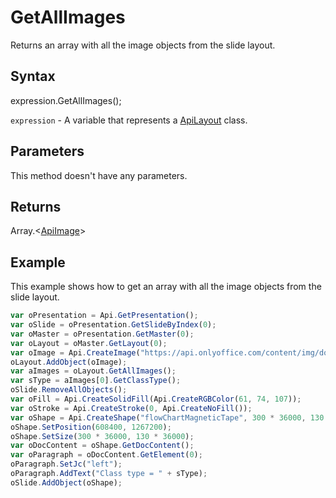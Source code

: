 # GetAllImages

Returns an array with all the image objects from the slide layout.

## Syntax

expression.GetAllImages();

`expression` - A variable that represents a [ApiLayout](../ApiLayout.md) class.

## Parameters

This method doesn't have any parameters.

## Returns

Array.<[ApiImage](../../ApiImage/ApiImage.md)>

## Example

This example shows how to get an array with all the image objects from the slide layout.

```javascript
var oPresentation = Api.GetPresentation();
var oSlide = oPresentation.GetSlideByIndex(0);
var oMaster = oPresentation.GetMaster(0);
var oLayout = oMaster.GetLayout(0);
var oImage = Api.CreateImage("https://api.onlyoffice.com/content/img/docbuilder/examples/coordinate_aspects.png", 60 * 36000, 35 * 36000);
oLayout.AddObject(oImage);
var aImages = oLayout.GetAllImages();
var sType = aImages[0].GetClassType();
oSlide.RemoveAllObjects();
var oFill = Api.CreateSolidFill(Api.CreateRGBColor(61, 74, 107));
var oStroke = Api.CreateStroke(0, Api.CreateNoFill());
var oShape = Api.CreateShape("flowChartMagneticTape", 300 * 36000, 130 * 36000, oFill, oStroke);
oShape.SetPosition(608400, 1267200);
oShape.SetSize(300 * 36000, 130 * 36000);
var oDocContent = oShape.GetDocContent();
var oParagraph = oDocContent.GetElement(0);
oParagraph.SetJc("left");
oParagraph.AddText("Class type = " + sType);
oSlide.AddObject(oShape);
```
